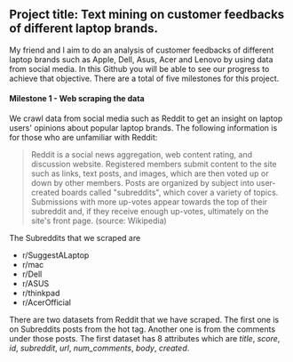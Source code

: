 ## Project title: Text mining on customer feedbacks of different laptop brands.

My friend and I aim to do an analysis of customer feedbacks of different laptop brands such as Apple, Dell, Asus, Acer and Lenovo by using data from social media. In this Github you will be able to see our progress to achieve that objective. There are a total of five milestones for this project.

#### Milestone 1 - Web scraping the data

We crawl data from social media such as Reddit to get an insight on laptop users' opinions about popular laptop brands. The following information is for those who are unfamiliar with Reddit:
> Reddit is a social news aggregation, web content rating, and discussion website. Registered members submit content to the site such as links, text posts, and images, which are then voted up or down by other members. Posts are organized by subject into user-created boards called "subreddits", which cover a variety of topics. Submissions with more up-votes appear towards the top of their subreddit and, if they receive enough up-votes, ultimately on the site's front page. (source: Wikipedia)

The Subreddits that we scraped are
- r/SuggestALaptop
- r/mac
- r/Dell
- r/ASUS
- r/thinkpad
- r/AcerOfficial

There are two datasets from Reddit that we have scraped. The first one is on Subreddits posts from the hot tag. Another one is from the comments under those posts. The first dataset has 8 attributes which are *title*, *score*, *id*, *subreddit*, *url*, *num_comments*, *body*, *created*.
